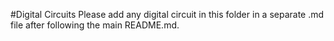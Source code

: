 #Digital Circuits
Please add any digital circuit in this folder in a separate .md file after following the main README.md.
